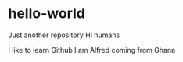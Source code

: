 # hello-world
Just another repository
Hi humans

I like to learn Github
I am Alfred coming from Ghana
